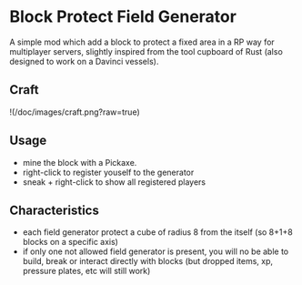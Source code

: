 
# Block Protect Field Generator

A simple mod which add a block to protect a fixed area in a RP way for multiplayer servers, slightly inspired from the tool cupboard of Rust (also designed to work on a Davinci vessels).

## Craft

!(/doc/images/craft.png?raw=true)

## Usage

* mine the block with a Pickaxe.
* right-click to register youself to the generator
* sneak + right-click to show all registered players

## Characteristics

* each field generator protect a cube of radius 8 from the itself (so 8+1+8 blocks on a specific axis)
* if only one not allowed field generator is present, you will no be able to build, break or interact directly with blocks (but dropped items, xp, pressure plates, etc will still work)
